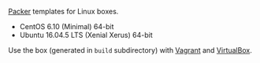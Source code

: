 [Packer](http://packer.io) templates for Linux boxes.

* CentOS 6.10 (Minimal) 64-bit
* Ubuntu 16.04.5 LTS (Xenial Xerus) 64-bit

Use the box (generated in `build` subdirectory) with [Vagrant](http://vagrantup.com) and [VirtualBox](http://virtualbox.org).
